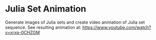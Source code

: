# Julia Set Animation
Generate images of Julia sets and create video animation of Julia set sequence. See resulting animation at: https://www.youtube.com/watch?v=xrxp-0CHZGM
